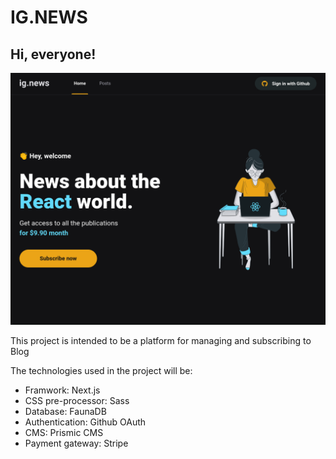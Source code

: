 # IG.NEWS

## Hi, everyone!

![app homepage](./public/images/ignews-screenshot.png "App homepage screenshot")


This project is intended to be a platform for managing and subscribing to Blog

The technologies used in the project will be:

- Framwork: Next.js
- CSS pre-processor: Sass
- Database: FaunaDB
- Authentication: Github OAuth
- CMS: Prismic CMS
- Payment gateway: Stripe
